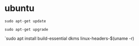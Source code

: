 # ubuntu

`sudo apt-get update`
 
`sudo apt-get upgrade`

`sudo apt install build-essential dkms linux-headers-$(uname -r)





